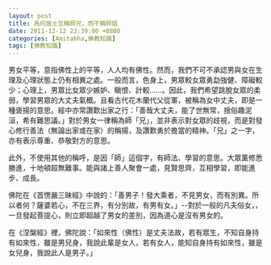 ```yaml
---
layout: post
title: 為何居士互稱師兄，而不稱師姐
date: 2011-12-12 23:39:00 +0800
categories: [Amitabha,佛教知識]
tags: [佛教知識]
---
```

男女平等，意指佛性上的平等，人人均有佛性。然而，我們不可不承認男與女在生理及心理狀態上仍有相異之處。一般而言，色身上，男眾較女眾勇勐強健、障礙較少；心理上，男眾比女眾少嫉妒、瞋恨、計較……。因此，我們希望跳脫女眾的柔弱，學習男眾的大丈夫氣概。且看古代花木蘭代父從軍，被稱為女中丈夫，即是一種褒揚的意思。經中亦常讚歎出家之行：「善哉大丈夫，能了世無常，捨俗趣泥洹，希有難思議。」對於男女一律稱為師「兄」，並非表示對女眾的歧視，而是對發心修行善法（無論出家或在家）的稱揚，及讚歎勇於擔當的精神。「兄」之一字，亦有表示尊重、恭敬對方的意思。

此外，不使用其他的稱呼，是因「師」這個字，有師法、學習的意思。大眾薰修悉勝進，十地頓超無難事。能與諸上善人聚會一處，見賢思齊，互相學習，即能進步、成長。　

佛陀在《首愣嚴三昧經》中說的：「善男子！發大乘者，不見男女，而有別異。所以者何？薩婆若心，不在三界，有分別故，有男有女。」--對於一般的凡夫俗女，，一旦發起菩提心，則立即超越了男女的差別，因為道心是沒有男女的。

在《涅槃經》裡，佛陀說：「如來性（佛性）是丈夫法故，若有眾生，不知自身持有如來性，雖是男兒身，我說此輩是女人，若有女人，能知自身持有如來性，雖是女兒身，我說此人是男子。」